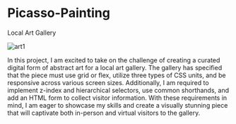 # Picasso-Painting

Local Art Gallery

![art1](https://user-images.githubusercontent.com/107902020/230209830-b70cdc69-007e-4d44-b667-df84e9f8e4ee.png)

In this project, I am excited to take on the challenge of creating a curated digital form of abstract art for a local art gallery. The gallery has specified that the piece must use grid or flex, utilize three types of CSS units, and be responsive across various screen sizes. Additionally, I am required to implement z-index and hierarchical selectors, use common shorthands, and add an HTML form to collect visitor information. With these requirements in mind, I am eager to showcase my skills and create a visually stunning piece that will captivate both in-person and virtual visitors to the gallery.
